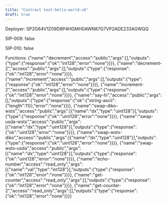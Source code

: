 ```yaml
---
title: "Contract test-hello-world-v6"
draft: true
---
```

Deployer: SP2G64V1Z09D8P4HGMH0AWN87G7VP2ADE233AGWQQ

SIP-009: false

SIP-010: false

Functions:
{"name":"decrement","access":"public","args":[],"outputs":{"type":{"response":{"ok":"int128","error":"none"}}}}, {"name":"decrement-2","access":"public","args":[],"outputs":{"type":{"response":{"ok":"int128","error":"none"}}}}, {"name":"increment","access":"public","args":[],"outputs":{"type":{"response":{"ok":"int128","error":"none"}}}}, {"name":"increment-2","access":"public","args":[],"outputs":{"type":{"response":{"ok":"int128","error":"none"}}}}, {"name":"say-hi","access":"public","args":[],"outputs":{"type":{"response":{"ok":{"string-ascii":{"length":11}},"error":"none"}}}}, {"name":"swap-diko-wstx","access":"public","args":[{"name":"dx","type":"uint128"}],"outputs":{"type":{"response":{"ok":"uint128","error":"none"}}}}, {"name":"swap-usda-wstx","access":"public","args":[{"name":"dx","type":"uint128"}],"outputs":{"type":{"response":{"ok":"uint128","error":"none"}}}}, {"name":"swap-wstx-diko","access":"public","args":[{"name":"dx","type":"uint128"}],"outputs":{"type":{"response":{"ok":"uint128","error":"none"}}}}, {"name":"swap-wstx-usda","access":"public","args":[{"name":"dx","type":"uint128"}],"outputs":{"type":{"response":{"ok":"uint128","error":"none"}}}}, {"name":"echo-number","access":"read_only","args":[{"name":"val","type":"int128"}],"outputs":{"type":{"response":{"ok":"int128","error":"none"}}}}, {"name":"get-counter","access":"read_only","args":[],"outputs":{"type":{"response":{"ok":"int128","error":"none"}}}}, {"name":"get-counter-2","access":"read_only","args":[],"outputs":{"type":{"response":{"ok":"int128","error":"none"}}}}
